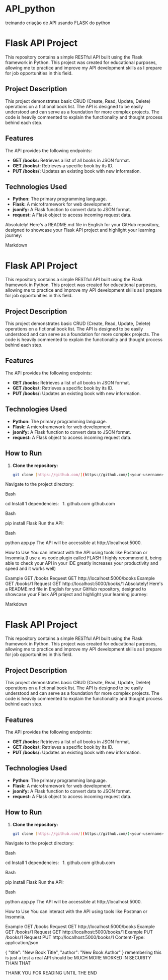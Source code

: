 # API_python
treinando criação de API usando FLASK do python

# Flask API Project

This repository contains a simple RESTful API built using the Flask framework in Python. This project was created for educational purposes, allowing me to practice and improve my API development skills as I prepare for job opportunities in this field.

## Project Description

This project demonstrates basic CRUD (Create, Read, Update, Delete) operations on a fictional book list. The API is designed to be easily understood and can serve as a foundation for more complex projects. The code is heavily commented to explain the functionality and thought process behind each step.

## Features

The API provides the following endpoints:

- **GET /books:** Retrieves a list of all books in JSON format.
- **GET /books/<id>:** Retrieves a specific book by its ID.
- **PUT /books/<id>:** Updates an existing book with new information.

## Technologies Used

- **Python:** The primary programming language.
- **Flask:** A microframework for web development.
- **jsonify:** A Flask function to convert data to JSON format.
- **request:** A Flask object to access incoming request data.

Absolutely! Here's a README.md file in English for your GitHub repository, designed to showcase your Flask API project and highlight your learning journey:

Markdown

# Flask API Project

This repository contains a simple RESTful API built using the Flask framework in Python. This project was created for educational purposes, allowing me to practice and improve my API development skills as I prepare for job opportunities in this field.

## Project Description

This project demonstrates basic CRUD (Create, Read, Update, Delete) operations on a fictional book list. The API is designed to be easily understood and can serve as a foundation for more complex projects. The code is heavily commented to explain the functionality and thought process behind each step.

## Features

The API provides the following endpoints:

- **GET /books:** Retrieves a list of all books in JSON format.
- **GET /books/<id>:** Retrieves a specific book by its ID.
- **PUT /books/<id>:** Updates an existing book with new information.

## Technologies Used

- **Python:** The primary programming language.
- **Flask:** A microframework for web development.
- **jsonify:** A Flask function to convert data to JSON format.
- **request:** A Flask object to access incoming request data.

## How to Run

1. **Clone the repository:**

   ```bash
   git clone [https://github.com/](https://github.com/)<your-username>/<your-repository-name>.git
Navigate to the project directory:

Bash

cd <your-repository-name>
Install 1  dependencies:   
1.
github.com
github.com

Bash

pip install Flask
Run the API:

Bash

python app.py
The API will be accessible at http://localhost:5000.

How to Use
You can interact with the API using tools like Postman or Insomnia.(I use a vs code plugin called FLASH I highly recommend it, being able to check your API in your IDE greatly increases your productivity and speed and it works well)

Example GET /books Request
GET http://localhost:5000/books
Example GET /books/1 Request
GET http://localhost:5000/books/1
Absolutely! Here's a README.md file in English for your GitHub repository, designed to showcase your Flask API project and highlight your learning journey:

Markdown

# Flask API Project

This repository contains a simple RESTful API built using the Flask framework in Python. This project was created for educational purposes, allowing me to practice and improve my API development skills as I prepare for job opportunities in this field.

## Project Description

This project demonstrates basic CRUD (Create, Read, Update, Delete) operations on a fictional book list. The API is designed to be easily understood and can serve as a foundation for more complex projects. The code is heavily commented to explain the functionality and thought process behind each step.

## Features

The API provides the following endpoints:

- **GET /books:** Retrieves a list of all books in JSON format.
- **GET /books/<id>:** Retrieves a specific book by its ID.
- **PUT /books/<id>:** Updates an existing book with new information.

## Technologies Used

- **Python:** The primary programming language.
- **Flask:** A microframework for web development.
- **jsonify:** A Flask function to convert data to JSON format.
- **request:** A Flask object to access incoming request data.

## How to Run

1. **Clone the repository:**

   ```bash
   git clone [https://github.com/](https://github.com/)<your-username>/<your-repository-name>.git
Navigate to the project directory:

Bash

cd <your-repository-name>
Install 1  dependencies:   
1.
github.com
github.com

Bash

pip install Flask
Run the API:

Bash

python app.py
The API will be accessible at http://localhost:5000.

How to Use
You can interact with the API using tools like Postman or Insomnia.

Example GET /books Request
GET http://localhost:5000/books
Example GET /books/1 Request
GET http://localhost:5000/books/1
Example PUT /books/1 Request
PUT http://localhost:5000/books/1
Content-Type: application/json

{
  "title": "New Book Title",
  "author": "New Book Author"
}
remembering this is just a test a real API should be MUCH MORE WORKED IN SECURITY THAN THAT

THANK YOU FOR READING UNTIL THE END

   
